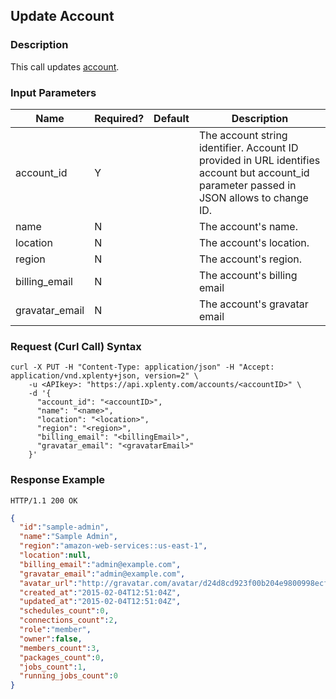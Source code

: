## Update Account

### Description
This call updates [account](https://github.com/xplenty/xplenty-api-doc-v2/blob/master/resources/account.md).

### Input Parameters

|Name|Required?|Default|Description|
|----|---------|-------|-----------|
account_id|Y| |The account string identifier. Account ID provided in URL identifies account but account_id parameter passed in JSON allows to change ID.
name|N| |The account's name.
location|N| |The account's location.
region|N| |The account's region.
billing_email|N| |The account's billing email
gravatar_email|N| |The account's gravatar email

### Request (Curl Call) Syntax
```shell
curl -X PUT -H "Content-Type: application/json" -H "Accept: application/vnd.xplenty+json, version=2" \
    -u <APIkey>: "https://api.xplenty.com/accounts/<accountID>" \
    -d '{
      "account_id": "<accountID>",
      "name": "<name>",
      "location": "<location>",
      "region": "<region>",
      "billing_email": "<billingEmail>",
      "gravatar_email": "<gravatarEmail>"
    }'
```

### Response Example
```HTTP
HTTP/1.1 200 OK
```

```json
{
  "id":"sample-admin",
  "name":"Sample Admin",
  "region":"amazon-web-services::us-east-1",
  "location":null,
  "billing_email":"admin@example.com",
  "gravatar_email":"admin@example.com",
  "avatar_url":"http://gravatar.com/avatar/d24d8cd923f00b204e9800998ecf8427e.png?d=retro&s=140",
  "created_at":"2015-02-04T12:51:04Z",
  "updated_at":"2015-02-04T12:51:04Z",
  "schedules_count":0,
  "connections_count":2,
  "role":"member",
  "owner":false,
  "members_count":3,
  "packages_count":0,
  "jobs_count":1,
  "running_jobs_count":0
}
```
